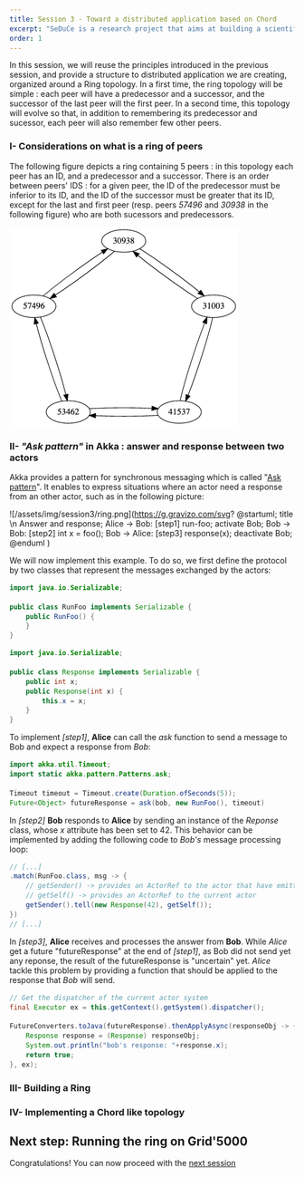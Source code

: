 ```yaml
---
title: Session 3 - Toward a distributed application based on Chord
excerpt: "SeDuCe is a research project that aims at building a scientific testbed to enable the study of both thermal and power management aspects in datacenters."
order: 1
---
```


<style>
#java-and-akka {
    font-size: 3em;
    color: white;
}

.feature {
    color: white;
}
</style>

In this session, we will reuse the principles introduced in the
previous session, and provide a structure to distributed application
we are creating, organized around a Ring topology. In a first time,
the ring topology will be simple : each peer will have a predecessor
and a successor, and the successor of the last peer will the first
peer. In a second time, this topology will evolve so that, in addition
to remembering its predecessor and sucessor, each peer will also
remember few other peers.

### I- Considerations on what is a ring of peers

The following figure depicts a ring containing 5 peers : in this
topology each peer has an ID, and a predecessor and a successor.
There is an order between peers' IDS : for a given peer, the ID of the
predecessor must be inferior to its ID, and the ID of the successor
must be greater that its ID, except for the last and first peer
(resp. peers _57496_ and _30938_ in the following figure) who are both
sucessors and predecessors.

![/assets/img/session3/ring.png](/assets/img/session3/ring.png)


### II- _"Ask pattern"_ in Akka : answer and response between two actors

Akka provides a pattern for synchronous messaging which is called
"[Ask pattern](https://doc.akka.io/docs/akka/2.5/actors.html)". It
enables to express situations where an actor need a response from an
other actor, such as in the following picture:

![/assets/img/session3/ring.png](https://g.gravizo.com/svg?
@startuml;
title \n Answer and response;
Alice -> Bob: [step1] run-foo;
activate Bob;
Bob -> Bob: [step2] int x = foo();
Bob -> Alice: [step3] response(x);
deactivate Bob;
@enduml
)


We will now implement this example. To do so, we first define the
protocol by two classes that represent the messages exchanged by the
actors:

```java
import java.io.Serializable;

public class RunFoo implements Serializable {
    public RunFoo() {
    }
}
```

```java
import java.io.Serializable;

public class Response implements Serializable {
    public int x;
    public Response(int x) {
        this.x = x;
    }
}
```

To implement _[step1]_, __Alice__ can call the _ask_ function to send
a message to Bob and expect a response from _Bob_:

```java
import akka.util.Timeout;
import static akka.pattern.Patterns.ask;

Timeout timeout = Timeout.create(Duration.ofSeconds(5));
Future<Object> futureResponse = ask(bob, new RunFoo(), timeout)
```

In _[step2]_ __Bob__ responds to __Alice__ by sending an instance of
the _Reponse_ class, whose _x_ attribute has been set to 42. This
behavior can be implemented by adding the following code to _Bob's_
message processing loop:

```java
// [...]
.match(RunFoo.class, msg -> {
    // getSender() -> provides an ActorRef to the actor that have emitted the message
    // getSelf() -> provides an ActorRef to the current actor
    getSender().tell(new Response(42), getSelf());
})
// [...]
```

In _[step3]_, __Alice__ receives and processes the answer from
__Bob__. While _Alice_ get a future "futureResponse" at the end of
_[step1]_, as Bob did not send yet any reponse, the result of the
futureResponse is "uncertain" yet. _Alice_ tackle this problem by
providing a function that should be applied to the response that _Bob_
will send.

```java
// Get the dispatcher of the current actor system
final Executor ex = this.getContext().getSystem().dispatcher();

FutureConverters.toJava(futureResponse).thenApplyAsync(responseObj -> {
    Response response = (Response) responseObj;
    System.out.println("bob's response: "+response.x);
    return true;
}, ex);
```



### III- Building a Ring

### IV- Implementing a Chord like topology


## Next step: Running the ring on Grid'5000

Congratulations! You can now proceed with the [next session](/session4)
